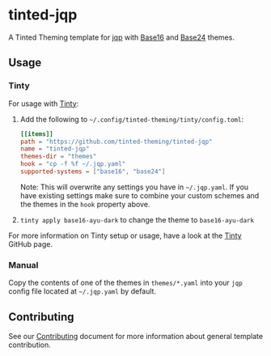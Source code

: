 # tinted-jqp

A Tinted Theming template for [jqp] with [Base16] and [Base24] themes.

## Usage

### Tinty

For usage with [Tinty]:

1. Add the following to `~/.config/tinted-theming/tinty/config.toml`:

   ```toml
   [[items]]
   path = "https://github.com/tinted-theming/tinted-jqp"
   name = "tinted-jqp"
   themes-dir = "themes"
   hook = "cp -f %f ~/.jqp.yaml"
   supported-systems = ["base16", "base24"]
   ```

   Note: This will overwrite any settings you have in `~/.jqp.yaml`. If
   you have existing settings make sure to combine your custom schemes
   and the themes in the `hook` property above.

2. `tinty apply base16-ayu-dark` to change the theme to
   `base16-ayu-dark`

For more information on Tinty setup or usage, have a look at the [Tinty]
GitHub page.

### Manual

Copy the contents of one of the themes in `themes/*.yaml` into your
`jqp` config file located at `~/.jqp.yaml` by default.

## Contributing

See our [Contributing] document for more information about general
template contribution.

[jqp]: https://github.com/noahgorstein/jqp
[Base16]: https://github.com/tinted-theming/home/blob/main/styling.md
[Base24]: https://github.com/tinted-theming/base24/blob/main/styling.md
[Tinty]: https://github.com/tinted-theming/tinty
[Contributing]: https://github.com/tinted-theming/home/blob/main/CONTRIBUTING_TO_TEMPLATES.md
